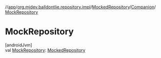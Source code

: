 //[app](../../../../index.md)/[org.mjdev.balldontlie.repository.impl](../../index.md)/[MockedRepository](../index.md)/[Companion](index.md)/[MockRepository](-mock-repository.md)

# MockRepository

[androidJvm]\
val [MockRepository](-mock-repository.md): [MockedRepository](../index.md)
